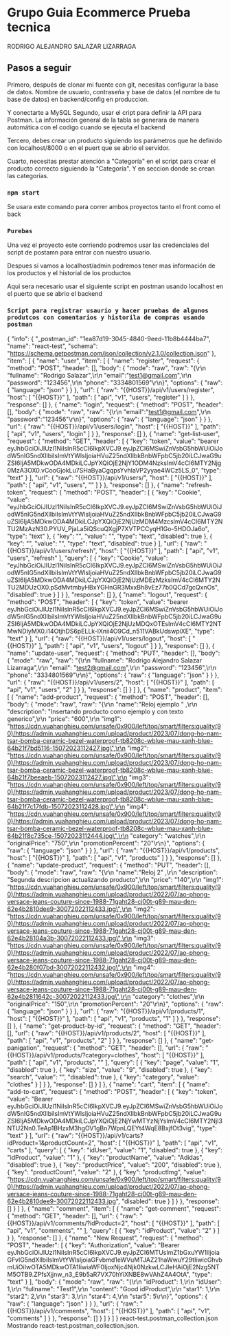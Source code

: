 # Grupo Guia Ecommerce Prueba tecnica

RODRIGO ALEJANDRO SALAZAR LIZARRAGA

## Pasos a seguir 

Primero, después de clonar mi fuente con git, necesitas configurar la base de datos. Nombre de usuario, contraseña y base de datos (el nombre de tu base de datos) en backend/config en produccion. 

Y conectarte a MySQL  Segundo, usar el cript para definir la API para Postman. La información general de la tabla se generara de manera automática con el codigo cuando se ejecuta el backend

Tercero, debes crear un producto siguiendo los parámetros que he definido con localhost/8000 o en el puert que se abrio el servidor. 
 
Cuarto, necesitas prestar atención a "Categoría" en el script para crear el producto correcto siguiendo la "Categoría". Y en seccion donde se crean las categorías. 

### `npm start`

Se usara este comando para correr ambos proyectos tanto el front como el back 

### `Purebas`

Una vez el proyecto este corriendo podremos usar las credenciales del script de postamn para entrar con nuestro usuario.

Despues si vamos a localhost/admin podremos tener mas información de los productos y el historial de los productos 

Aqui sera necesario usar el siguiente script en postman usando localhost en el puerto que se abrio el backend

### `Script para registrar usaurio y hacer pruebas de algunos produtcos con comentarios y historila de compras usando postman`


{
	"info": {
		"_postman_id": "1ea87d19-3045-4840-9eed-11b8b4444ba7",
		"name": "react-test",
		"schema": "https://schema.getpostman.com/json/collection/v2.1.0/collection.json"
	},
	"item": [
		{
			"name": "user",
			"item": [
				{
					"name": "register",
					"request": {
						"method": "POST",
						"header": [],
						"body": {
							"mode": "raw",
							"raw": "{\r\n    \"fullname\": \"Rodrigo Salazar\",\r\n    \"email\":\"test1@gmail.com\",\r\n    \"password\": \"123456\",\r\n    \"phone\": \"3334801569\"\r\n}",
							"options": {
								"raw": {
									"language": "json"
								}
							}
						},
						"url": {
							"raw": "{{HOST}}/api/v1/users/register",
							"host": [
								"{{HOST}}"
							],
							"path": [
								"api",
								"v1",
								"users",
								"register"
							]
						}
					},
					"response": []
				},
				{
					"name": "login",
					"request": {
						"method": "POST",
						"header": [],
						"body": {
							"mode": "raw",
							"raw": "{\r\n    \"email\":\"test1@gmail.com\",\r\n    \"password\":\"123456\"\r\n}",
							"options": {
								"raw": {
									"language": "json"
								}
							}
						},
						"url": {
							"raw": "{{HOST}}/api/v1/users/login",
							"host": [
								"{{HOST}}"
							],
							"path": [
								"api",
								"v1",
								"users",
								"login"
							]
						}
					},
					"response": []
				},
				{
					"name": "get-list-user",
					"request": {
						"method": "GET",
						"header": [
							{
								"key": "token",
								"value": "bearer eyJhbGciOiJIUzI1NiIsInR5cCI6IkpXVCJ9.eyJpZCI6MSwiZnVsbG5hbWUiOiJodW5nIG5ndXllbiIsImVtYWlsIjoiaHVuZ25ndXllbkBnbWFpbC5jb20iLCJwaG9uZSI6IjA5MDkwODA4MDkiLCJpYXQiOjE2NjY1ODM4NzksImV4cCI6MTY2Njg0MzA3OX0.vCooGjokLu7SHaByaCgqpsYvhlaVP2yyae4WCz5LS_0",
								"type": "text"
							}
						],
						"url": {
							"raw": "{{HOST}}/api/v1/users/",
							"host": [
								"{{HOST}}"
							],
							"path": [
								"api",
								"v1",
								"users",
								""
							]
						}
					},
					"response": []
				},
				{
					"name": "refresh-token",
					"request": {
						"method": "POST",
						"header": [
							{
								"key": "Cookie",
								"value": "eyJhbGciOiJIUzI1NiIsInR5cCI6IkpXVCJ9.eyJpZCI6MSwiZnVsbG5hbWUiOiJodW5nIG5ndXllbiIsImVtYWlsIjoiaHVuZ25ndXllbkBnbWFpbC5jb20iLCJwaG9uZSI6IjA5MDkwODA4MDkiLCJpYXQiOjE2NjUzMDM4MzcsImV4cCI6MTY2NTU2MzAzN30.PYUV_PjaLa5iQScuQXgjP7XVTPCCyqH1Go-5HDOJa6o",
								"type": "text"
							},
							{
								"key": "",
								"value": "",
								"type": "text",
								"disabled": true
							},
							{
								"key": "",
								"value": "",
								"type": "text",
								"disabled": true
							}
						],
						"url": {
							"raw": "{{HOST}}/api/v1/users/refresh",
							"host": [
								"{{HOST}}"
							],
							"path": [
								"api",
								"v1",
								"users",
								"refresh"
							],
							"query": [
								{
									"key": "Cookie",
									"value": "eyJhbGciOiJIUzI1NiIsInR5cCI6IkpXVCJ9.eyJpZCI6MSwiZnVsbG5hbWUiOiJodW5nIG5ndXllbiIsImVtYWlsIjoiaHVuZ25ndXllbkBnbWFpbC5jb20iLCJwaG9uZSI6IjA5MDkwODA4MDkiLCJpYXQiOjE2NjUzMDEzMzksImV4cCI6MTY2NTU2MDUzOX0.pSdMvtmbyHBxYGHnGR3MxxBh8vEz77b0QCd7gcQxnOs",
									"disabled": true
								}
							]
						}
					},
					"response": []
				},
				{
					"name": "logout",
					"request": {
						"method": "POST",
						"header": [
							{
								"key": "token",
								"value": "bearer eyJhbGciOiJIUzI1NiIsInR5cCI6IkpXVCJ9.eyJpZCI6MSwiZnVsbG5hbWUiOiJodW5nIG5ndXllbiIsImVtYWlsIjoiaHVuZ25ndXllbkBnbWFpbC5jb20iLCJwaG9uZSI6IjA5MDkwODA4MDkiLCJpYXQiOjE2NjUzMDQxOTEsImV4cCI6MTY2NTMwNDIyMX0.i14OtjhDS6pELLk-lXnii4O9Cd_n511VABkUdswpiXE",
								"type": "text"
							}
						],
						"url": {
							"raw": "{{HOST}}/api/v1/users/logout",
							"host": [
								"{{HOST}}"
							],
							"path": [
								"api",
								"v1",
								"users",
								"logout"
							]
						}
					},
					"response": []
				},
				{
					"name": "update-user",
					"request": {
						"method": "PUT",
						"header": [],
						"body": {
							"mode": "raw",
							"raw": "{\r\n    \"fullname\": \"Rodrigo Alejandro Salazar Lizarraga\",\r\n        \"email\": \"test2@gmail.com\",\r\n        \"password\": \"123456\",\r\n        \"phone\": \"3334801569\"\r\n}",
							"options": {
								"raw": {
									"language": "json"
								}
							}
						},
						"url": {
							"raw": "{{HOST}}/api/v1/users/2",
							"host": [
								"{{HOST}}"
							],
							"path": [
								"api",
								"v1",
								"users",
								"2"
							]
						}
					},
					"response": []
				}
			]
		},
		{
			"name": "product",
			"item": [
				{
					"name": "add-product",
					"request": {
						"method": "POST",
						"header": [],
						"body": {
							"mode": "raw",
							"raw": "{\r\n    \"name\":\"Reloj ejemplo \" ,\r\n      \"description\": \"Insertando producto como ejemplo y con texto generico\",\r\n      \"price\": \"600\",\r\n      \"img1\": \"https://cdn.vuahanghieu.com/unsafe/0x900/left/top/smart/filters:quality(90)/https://admin.vuahanghieu.com/upload/product/2023/07/dong-ho-nam-tsar-bomba-ceramic-bezel-waterproof-tb8208c-wblue-mau-xanh-blue-64b21f7bd5116-15072023112427.jpg\",\r\n      \"img2\": \"https://cdn.vuahanghieu.com/unsafe/0x900/left/top/smart/filters:quality(90)/https://admin.vuahanghieu.com/upload/product/2023/07/dong-ho-nam-tsar-bomba-ceramic-bezel-waterproof-tb8208c-wblue-mau-xanh-blue-64b21f7beeaeb-15072023112427.jpg\",\r\n      \"img3\": \"https://cdn.vuahanghieu.com/unsafe/0x900/left/top/smart/filters:quality(90)/https://admin.vuahanghieu.com/upload/product/2023/07/dong-ho-nam-tsar-bomba-ceramic-bezel-waterproof-tb8208c-wblue-mau-xanh-blue-64b21f7c17fdb-15072023112428.jpg\",\r\n      \"img4\": \"https://cdn.vuahanghieu.com/unsafe/0x900/left/top/smart/filters:quality(90)/https://admin.vuahanghieu.com/upload/product/2023/07/dong-ho-nam-tsar-bomba-ceramic-bezel-waterproof-tb8208c-wblue-mau-xanh-blue-64b21f8c735ce-15072023112444.jpg\",\r\n      \"category\": \"watches\",\r\n      \"originalPrice\": \"750\",\r\n      \"promotionPercent\": \"20\"\r\n}",
							"options": {
								"raw": {
									"language": "json"
								}
							}
						},
						"url": {
							"raw": "{{HOST}}/api/v1/products",
							"host": [
								"{{HOST}}"
							],
							"path": [
								"api",
								"v1",
								"products"
							]
						}
					},
					"response": []
				},
				{
					"name": "update-product",
					"request": {
						"method": "PUT",
						"header": [],
						"body": {
							"mode": "raw",
							"raw": "{\r\n    \"name\":\"Reloj 2\" ,\r\n      \"description\": \"Segunda descripcion actualizando producto\",\r\n      \"price\": \"140\",\r\n      \"img1\": \"https://cdn.vuahanghieu.com/unsafe/0x900/left/top/smart/filters:quality(90)/https://admin.vuahanghieu.com/upload/product/2022/07/ao-phong-versace-jeans-couture-since-1988-71gaht28-cj00t-g89-mau-den-62e4b2810dee9-30072022112433.jpg\",\r\n      \"img2\": \"https://cdn.vuahanghieu.com/unsafe/0x900/left/top/smart/filters:quality(90)/https://admin.vuahanghieu.com/upload/product/2022/07/ao-phong-versace-jeans-couture-since-1988-71gaht28-cj00t-g89-mau-den-62e4b28104a3b-30072022112433.jpg\",\r\n      \"img3\": \"https://cdn.vuahanghieu.com/unsafe/0x900/left/top/smart/filters:quality(90)/https://admin.vuahanghieu.com/upload/product/2022/07/ao-phong-versace-jeans-couture-since-1988-71gaht28-cj00t-g89-mau-den-62e4b280f07bd-30072022112432.jpg\",\r\n      \"img4\": \"https://cdn.vuahanghieu.com/unsafe/0x900/left/top/smart/filters:quality(90)/https://admin.vuahanghieu.com/upload/product/2022/07/ao-phong-versace-jeans-couture-since-1988-71gaht28-cj00t-g89-mau-den-62e4b2811642c-30072022112433.jpg\",\r\n      \"category\": \"clothes\",\r\n      \"originalPrice\": \"150\",\r\n      \"promotionPercent\": \"20\"\r\n}",
							"options": {
								"raw": {
									"language": "json"
								}
							}
						},
						"url": {
							"raw": "{{HOST}}/api/v1/products/1",
							"host": [
								"{{HOST}}"
							],
							"path": [
								"api",
								"v1",
								"products",
								"1"
							]
						}
					},
					"response": []
				},
				{
					"name": "get-product-by-id",
					"request": {
						"method": "GET",
						"header": [],
						"url": {
							"raw": "{{HOST}}/api/v1/products/2",
							"host": [
								"{{HOST}}"
							],
							"path": [
								"api",
								"v1",
								"products",
								"2"
							]
						}
					},
					"response": []
				},
				{
					"name": "get-panigation",
					"request": {
						"method": "GET",
						"header": [],
						"url": {
							"raw": "{{HOST}}/api/v1/products/?category=clothes",
							"host": [
								"{{HOST}}"
							],
							"path": [
								"api",
								"v1",
								"products",
								""
							],
							"query": [
								{
									"key": "page",
									"value": "1",
									"disabled": true
								},
								{
									"key": "size",
									"value": "9",
									"disabled": true
								},
								{
									"key": "search",
									"value": "",
									"disabled": true
								},
								{
									"key": "category",
									"value": "clothes"
								}
							]
						}
					},
					"response": []
				}
			]
		},
		{
			"name": "cart",
			"item": [
				{
					"name": "add-to-cart",
					"request": {
						"method": "POST",
						"header": [
							{
								"key": "token",
								"value": "Bearer eyJhbGciOiJIUzI1NiIsInR5cCI6IkpXVCJ9.eyJpZCI6MSwiZnVsbG5hbWUiOiJodW5nIG5ndXllbiIsImVtYWlsIjoiaHVuZ25ndXllbkBnbWFpbC5jb20iLCJwaG9uZSI6IjA5MDkwODA4MDkiLCJpYXQiOjE2NjYwMTYzNjYsImV4cCI6MTY2NjI3NTU2Nn0.TeAp1BHzxM3hgOV1gBn7WpnLQEYt4WqE8BxjfOt3vig",
								"type": "text"
							}
						],
						"url": {
							"raw": "{{HOST}}/api/v1/carts?idProduct=1&productCount=2",
							"host": [
								"{{HOST}}"
							],
							"path": [
								"api",
								"v1",
								"carts"
							],
							"query": [
								{
									"key": "idUser",
									"value": "1",
									"disabled": true
								},
								{
									"key": "idProduct",
									"value": "1"
								},
								{
									"key": "productName",
									"value": "Adidas",
									"disabled": true
								},
								{
									"key": "productPrice",
									"value": "200",
									"disabled": true
								},
								{
									"key": "productCount",
									"value": "2"
								},
								{
									"key": "productImg",
									"value": "https://cdn.vuahanghieu.com/unsafe/0x900/left/top/smart/filters:quality(90)/https://admin.vuahanghieu.com/upload/product/2022/07/ao-phong-versace-jeans-couture-since-1988-71gaht28-cj00t-g89-mau-den-62e4b2810dee9-30072022112433.jpg",
									"disabled": true
								}
							]
						}
					},
					"response": []
				}
			]
		},
		{
			"name": "comment",
			"item": [
				{
					"name": "get-comment",
					"request": {
						"method": "GET",
						"header": [],
						"url": {
							"raw": "{{HOST}}/api/v1/comments/?idProduct=2",
							"host": [
								"{{HOST}}"
							],
							"path": [
								"api",
								"v1",
								"comments",
								""
							],
							"query": [
								{
									"key": "idProduct",
									"value": "2"
								}
							]
						}
					},
					"response": []
				},
				{
					"name": "New Request",
					"request": {
						"method": "POST",
						"header": [
							{
								"key": "Authorization",
								"value": "Bearer eyJhbGciOiJIUzI1NiIsInR5cCI6IkpXVCJ9.eyJpZCI6MTUsImZ1bGxuYW1lIjoiaGFvIG5ndXllbiIsImVtYWlsIjoiaGFvbmd1eWVuMTJAZ21haWwuY29tIiwicGhvbmUiOiIwOTA5MDkwOTA1IiwiaWF0IjoxNjc4Njk0NzkwLCJleHAiOjE2Nzg5NTM5OTB9.ZPfsXjjnw_n3_E9b5aR7VX70hYiXNBE8wVAhZ4A4OtA",
								"type": "text"
							}
						],
						"body": {
							"mode": "raw",
							"raw": "{\r\n     \"idProduct\": 1,\r\n    \"idUser\": 1,\r\n    \"fullname\": \"Test1\",\r\n    \"content\": \"Good idProduct\",\r\n    \"star1\": 1,\r\n    \"star2\": 2,\r\n    \"star3\": 3,\r\n    \"star4\": 4,\r\n    \"star5\": 5\r\n}",
							"options": {
								"raw": {
									"language": "json"
								}
							}
						},
						"url": {
							"raw": "{{HOST}}/api/v1/comments",
							"host": [
								"{{HOST}}"
							],
							"path": [
								"api",
								"v1",
								"comments"
							]
						}
					},
					"response": []
				}
			]
		}
	]
}
react-test.postman_collection.json
Mostrando react-test.postman_collection.json.
